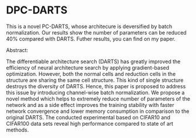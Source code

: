 # DPC-DARTS
This is a novel PC-DARTS, whose architecure is deversified by batch normalization. Our results show the number of parameters can be reduced 40% compared with DARTS. Futher results, you can find on my paper.

Abstract:

The differentiable architecture search (DARTS) has greatly improved the efficiency of neural architecture search by applying gradient-based optimization. However, both the normal cells and reduction cells in the structure are sharing the same cell structure. This
kind of single structure destroys the diversity of DARTS. Hence, this paper is proposed to address this issue by introducing channel-wise batch normalization. We propose a novel method which helps to extremely reduce number of parameters of the network and as a side effect improves the training stability with faster network convergence and lower memory consumption in comparison to the original DARTS. The conducted experimental based on CIFAR10 and CIFAR100 data sets reveal high performance compared to state of art methods.
